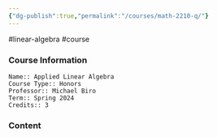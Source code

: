 ```yaml
---
{"dg-publish":true,"permalink":"/courses/math-2210-q/"}
---
```


#linear-algebra #course 
### Course Information
```
Name:: Applied Linear Algebra
Course Type:: Honors
Professor:: Michael Biro
Term:: Spring 2024
Credits:: 3
```
### Content
